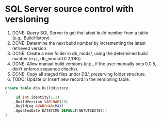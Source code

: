 # SQL Server source control with versioning

1. DONE: Query SQL Server to get the latest build number from a table (e.g., BuildHistory).
2. DONE: Determine the next build number by incrementing the latest retrieved version.
3. DONE: Create a new folder in db_mods/, using the determined build number (e.g., db_mods/0.0.2/DB/).
4. DONE: Allow manual build versions (e.g., if the user manually sets 0.0.5, don’t enforce sequence checks).
5. DONE: Copy all staged files under DB/, preserving folder structure.
6. TODO: Update or Insert new record in the versioning table.

```sql
create table dbo.BuildHistory
(
	 Id Int identity(1,1)
	,BuildVersion VARCHAR(10)
	,BuildLog NVARCHAR(MAX)
	,UpdatedDate DATETIME DEFAULT(GETUTCDATE())
)
```